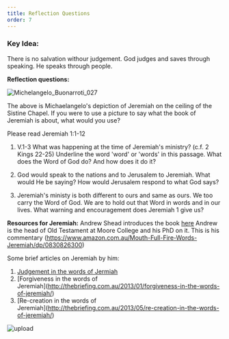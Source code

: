 ```yaml
---
title: Reflection Questions
order: 7
---
```


### Key Idea: 
There is no salvation withour judgement. God judges and saves through speaking. He speaks through people. 

**Reflection questions:**

![Michelangelo_Buonarroti_027](https://github.com/stgeorgeshurstville/bulletin/assets/119166299/84a5bc71-9bdb-4061-9334-4b53791fdd29)

The above is Michaelangelo's depiction of Jeremiah on the ceiling of the Sistine Chapel. If you were to use a picture to say what the book of Jeremiah is about, what would you use?

Please read Jeremiah 1:1-12
1. V.1-3 What was happening at the time of Jeremiah's ministry? (c.f. 2 Kings 22-25)
Underline the word 'word' or 'words' in this passage.
What does the Word of God do? And how does it do it?

2. God would speak to the nations and to Jerusalem to Jeremiah. What would He be saying?
How would Jerusalem respond to what God says?

3. Jeremiah's ministy is both different to ours and same as ours. We too carry the Word of God. We are to hold out that Word in words and in our lives. What warning and encouragement does Jeremiah 1 give us?

**Resources for Jeremiah:**
Andrew Shead introduces the book [here](https://moorecollege.access.preservica.com/IO_150994cd-7330-4a42-a2d8-894e4b492258/)
Andrew is the head of Old Testament at Moore College and his PhD on it. This is his commentary (https://www.amazon.com.au/Mouth-Full-Fire-Words-Jeremiah/dp/0830826300)

Some brief articles on Jeremiah by him: 
1. [Judgement in the words of Jermiah](http://thebriefing.com.au/2012/09/judgement-in-the-words-of-jeremiah/)
2. [Forgiveness in the words of Jeremiah]⁠(http://thebriefing.com.au/2013/01/forgiveness-in-the-words-of-jeremiah/)
3. [Re-creation in the words of Jeremiah]⁠(http://thebriefing.com.au/2013/05/re-creation-in-the-words-of-jeremiah/)

![upload](https://github.com/stgeorgeshurstville/bulletin/assets/119166299/148ee660-ee69-46d7-bbc8-139ef05558f8)


